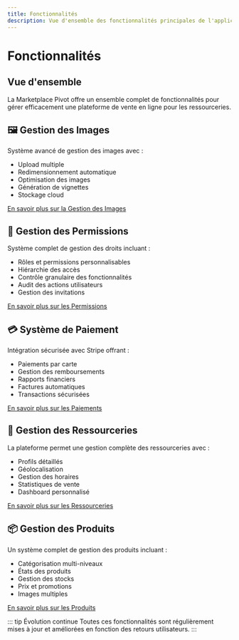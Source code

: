 ```yaml
---
title: Fonctionnalités
description: Vue d'ensemble des fonctionnalités principales de l'application Pivot
---
```


# Fonctionnalités

## Vue d'ensemble

La Marketplace Pivot offre un ensemble complet de fonctionnalités pour gérer efficacement une plateforme de vente en ligne pour les ressourceries.


## 🖼️ Gestion des Images

Système avancé de gestion des images avec :

- Upload multiple
- Redimensionnement automatique
- Optimisation des images
- Génération de vignettes
- Stockage cloud

[En savoir plus sur la Gestion des Images](./images)

## 👥 Gestion des Permissions

Système complet de gestion des droits incluant :

- Rôles et permissions personnalisables
- Hiérarchie des accès
- Contrôle granulaire des fonctionnalités
- Audit des actions utilisateurs
- Gestion des invitations

[En savoir plus sur les Permissions](./permissions)

## 💳 Système de Paiement

Intégration sécurisée avec Stripe offrant :

- Paiements par carte
- Gestion des remboursements
- Rapports financiers
- Factures automatiques
- Transactions sécurisées

[En savoir plus sur les Paiements](./payments)
## 🏪 Gestion des Ressourceries

La plateforme permet une gestion complète des ressourceries avec :

- Profils détaillés
- Géolocalisation
- Gestion des horaires
- Statistiques de vente
- Dashboard personnalisé

[En savoir plus sur les Ressourceries](./ressourceries)

## 📦 Gestion des Produits

Un système complet de gestion des produits incluant :

- Catégorisation multi-niveaux
- États des produits
- Gestion des stocks
- Prix et promotions
- Images multiples

[En savoir plus sur les Produits](./products)

::: tip Évolution continue
Toutes ces fonctionnalités sont régulièrement mises à jour et améliorées en fonction des retours utilisateurs.
::: 
